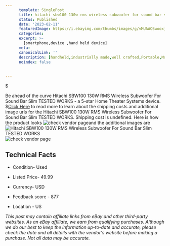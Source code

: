 ```yaml
---
      template: SinglePost
      title: hitachi sbw100 130w rms wireless subwoofer for sound bar slim tested works
      status: Published
      date: '2023-02-11'
      featuredImage: https://i.ebayimg.com/thumbs/images/g/vMUAAOSwooxjnR3d/s-l225.jpg
      categories: 
      excerpt: >-
        [smartphone,device ,hand held device]
      meta:
      canonicalLink: ''
      description: [handheld,industrially made,well crafted,Portable,Mobile,Compact,Convenient,Lightweight,Maneuverable,Man-portable,Miniature,Carriable,Hand-held,Light,Holdable,Transportable,Mobile device,Pocket-sized,On-the-go,Wireless,Cordless,Compact size,Convenient size, smartphone,device ,hand held device]
      noindex: false
      
        
---
```

$

Be ahead of the curve Hitachi SBW100 130W RMS Wireless Subwoofer For Sound Bar Slim TESTED WORKS - a 5-star Home Theater Systems device.
$[Click Here](https://www.ebay.com/itm/175536951241?hash=item28ded14fc9%3Ag%3AvMUAAOSwooxjnR3d&mkevt=1&mkcid=1&mkrid=711-53200-19255-0&campid=%253CePNCampaignId%253E&customid=%253CreferenceId%253E&toolid=10049) to read more to learn about the shipping costs and additional image urls for the Hitachi SBW100 130W RMS Wireless Subwoofer For Sound Bar Slim TESTED WORKS. Shipping cost is undefined. Here is how the product looks ![check vendor page](https://i.ebayimg.com/thumbs/images/g/vMUAAOSwooxjnR3d/s-l225.jpg)and the additional images are![Hitachi SBW100 130W RMS Wireless Subwoofer For Sound Bar Slim TESTED WORKS](https://i.ebayimg.com/images/g/vMUAAOSwooxjnR3d/s-l1600.jpg)![check vendor page](https://origin-galleryplus.ebayimg.com/ws/web/175536951241_2_0_1/225x225.jpg,https://origin-galleryplus.ebayimg.com/ws/web/175536951241_3_0_1/225x225.jpg,https://origin-galleryplus.ebayimg.com/ws/web/175536951241_4_0_1/225x225.jpg,https://origin-galleryplus.ebayimg.com/ws/web/175536951241_5_0_1/225x225.jpg,https://origin-galleryplus.ebayimg.com/ws/web/175536951241_6_0_1/225x225.jpg,https://origin-galleryplus.ebayimg.com/ws/web/175536951241_7_0_1/225x225.jpg)



 ## Technical Facts 



     
      

 - Condition- Used 


      

 - Listed Price- 49.99 


      

 - Currency- USD 


      

 - Feedback score - 877 


      

 - Location - US 


      
      

 *_This post may contain affiliate links from eBay and other third-party websites. As an eBay affiliate, we earn from qualifying purchases. Although we do our best to keep the information up-to-date and accurate, please check the date and all details with the vendor's website before making a purchase. Not all data may be accurate._*






